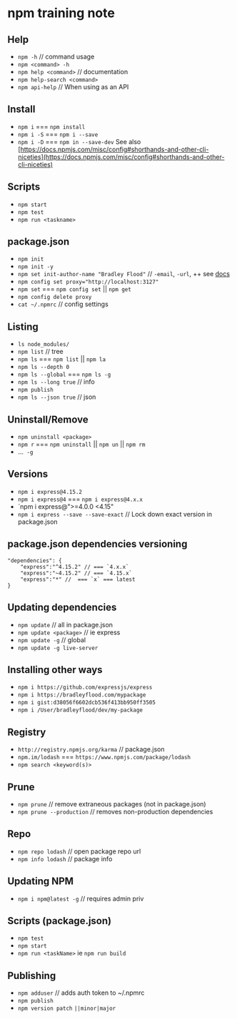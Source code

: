 # npm training note

## Help
- `npm -h` // command usage
- `npm <command> -h`
- `npm help <command>` // documentation
- `npm help-search <command>`
- `npm api-help` // When using as an API

## Install
- `npm i` === `npm install`
- `npm i -S` === `npm i --save`
- `npm i -D` === `npm in --save-dev`
See also [https://docs.npmjs.com/misc/config#shorthands-and-other-cli-niceties](https://docs.npmjs.com/misc/config#shorthands-and-other-cli-niceties)

## Scripts
- `npm start`
- `npm test`
- `npm run <taskname>`

## package.json
- `npm init`
- `npm init -y`
- `npm set init-author-name "Bradley Flood"` // `-email`, `-url`, ++ see [docs](https://docs.npmjs.com/misc/config#init-author-name)
- `npm config set proxy="http://localhost:3127"`
- `npm set` === `npm config set` || `npm get`
- `npm config delete proxy`
- `cat ~/.npmrc` // config settings

## Listing
- `ls node_modules/`
- `npm list` // tree
- `npm ls` === `npm list` || `npm la`
- `npm ls --depth 0`
- `npm ls --global` === `npm ls -g`
- `npm ls --long true` // info
- `npm publish`
- `npm ls --json true` // json

## Uninstall/Remove
- `npm uninstall <package>`
- `npm r` === `npm uninstall` || `npm un` || `npm rm`
- ...` -g`

## Versions
- `npm i express@4.15.2`
- `npm i express@4` === `npm i express@4.x.x`
- `npm i express@">=4.0.0 <4.15"
- `npm i express --save --save-exact` // Lock down exact version in package.json

## package.json dependencies versioning
```
"dependencies": {
    "express":"^4.15.2" // === `4.x.x`
    "express":"~4.15.2" // === `4.15.x`
    "express":"*" //  === `x` === latest
}
```

## Updating dependencies
- `npm update` // all in package.json
- `npm update <package>` // ie express
- `npm update -g` // global
- `npm update -g live-server`

## Installing other ways
- `npm i https://github.com/expressjs/express`
- `npm i https://bradleyflood.com/mypackage`
- `npm i gist:d38056f6602dcb536f413bb950ff3505`
- `npm i /User/bradleyflood/dev/my-package`

## Registry
- `http://registry.npmjs.org/karma` // package.json
- `npm.im/lodash` === `https://www.npmjs.com/package/lodash`
- `npm search <keyword(s)>`

## Prune
- `npm prune` // remove extraneous packages (not in package.json)
- `npm prune --production` // removes non-production dependencies

## Repo
- `npm repo lodash` // open package repo url
- `npm info lodash` // package info

## Updating NPM
- `npm i npm@latest -g` // requires admin priv

## Scripts (package.json)
- `npm test`
- `npm start`
- `npm run <taskName>` ie `npm run build`

## Publishing
- `npm adduser` // adds auth token to ~/.npmrc
- `npm publish`
- `npm version patch` `||minor|major`

